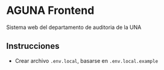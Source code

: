 # AGUNA Frontend

Sistema web del departamento de auditoria de la UNA

## Instrucciones
- Crear archivo `.env.local`, basarse en `.env.local.example`
